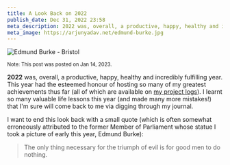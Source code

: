 ```yaml
---
title: A Look Back on 2022
publish_date: Dec 31, 2022 23:58
meta_description: 2022 was, overall, a productive, happy, healthy and incredibly fulfilling year.
meta_image: https://arjunyadav.net/edmund-burke.jpg
---
```


![Edmund Burke - Bristol](/edmund-burke.jpg)

<small>Note: This post was posted on Jan 14, 2023.</small>

**2022** was, overall, a productive, happy, healthy and incredibly fulfilling year. This year had the esteemed honour of hosting so many of my greatest achievements thus far (all of which are available on [my project logs](/projects)). I learnt so many valuable life lessons this year (and made many more mistakes!) that I'm sure will come back to me via digging through my journal.

I want to end this look back with a small quote (which is often somewhat erroneously attributed to the former Member of Parliament whose statue I took a picture of early this year, Edmund Burke):

> The only thing necessary for the triumph of evil is for good men to do nothing.
